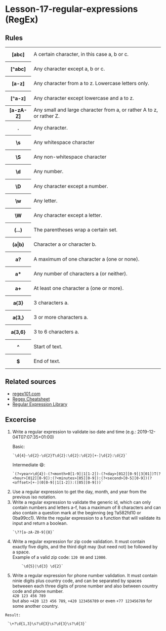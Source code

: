 # Lesson-17-regular-expressions (RegEx)

## Rules
<div align="center">
    <table >
<tr class=""><th class="" style="height: 47.2px;"><span class=""><div >[abc]</div></span></th><td class="" style="height: 47.2px;"><span class=""><div >A certain character, in this case a, b or c.</div></span></td></tr><tr class=""><th class=" " style="height: 47.2px;"><span class=""><div >[^abc]</div></span></th><td class=" " style="height: 47.2px;"><span class=""><div >Any character except a, b or c.</div></span></td></tr><tr class=""><th class=" " style="height: 47.2px;"><span class=""><div >[a-z]</div></span></th><td class=" " style="height: 47.2px;"><span class=""><div >Any character from a to z. Lowercase letters only.</div></span></td></tr><tr class=""><th class=" " style="height: 47.2px;"><span class=""><div >[^a-z]</div></span></th><td class=" " style="height: 47.2px;"><span class=""><div >Any character except lowercase and a to z.</div></span></td></tr><tr class=""><th class=" " style="height: 47.2px;"><span class=""><div >[a-zA-Z]</div></span></th><td class=" " style="height: 47.2px;"><span class=""><div >Any small and large character from a, or rather A to z, or rather Z.</div></span></td></tr><tr class=""><th class=" " style="height: 47.2px;"><span class=""><div >.</div></span></th><td class=" " style="height: 47.2px;"><span class="">Any character.</span></td></tr><tr class=""><th class=" " style="height: 47.2px;"><span class=""><div >\s</div></span></th><td class=" " style="height: 47.2px;"><span class="">Any <span class="" style="color: rgba(0, 0, 0, 0.87);">whitespace character</span></span></td></tr><tr class=""><th class=" " style="height: 47.2px;"><span class=""><div >\S</div></span></th><td class=" " style="height: 47.2px;"><span class="">Any non-<span class="" style="color: rgba(0, 0, 0, 0.87);">whitespace character</span></span></td></tr><tr class=""><th class=" " style="height: 47.2px;"><span class=""><div >\d</div></span></th><td class=" " style="height: 47.2px;"><span class=""><div >Any number.</div></span></td></tr><tr class=""><th class=" " style="height: 47.2px;"><span class=""><div >\D</div></span></th><td class=" " style="height: 47.2px;"><span class=""><div >Any character except a number.</div></span></td></tr><tr class=""><th class=" " style="height: 47.2px;"><span class=""><div >\w</div></span></th><td class=" " style="height: 47.2px;"><span class=""><div >Any letter.</div></span></td></tr><tr class=""><th class=" " style="height: 47.2px;"><span class=""><div >\W</div></span></th><td class=" " style="height: 47.2px;"><span class=""><div >Any character except a letter.</div></span></td></tr><tr class=""><th class=" " style="height: 47.2px;"><span class=""><div >(...)</div></span></th><td class=" " style="height: 47.2px;"><span class=""><div >The parentheses wrap a certain set.</div></span></td></tr><tr class=""><th class=" " style="height: 47.2px;"><span class=""><div >(a|b)</div></span></th><td class=" " style="height: 47.2px;"><span class=""><div >Character a or character b.</div></span></td></tr><tr class=""><th class=" " style="height: 47.2px;"><span class=""><div >a?</div></span></th><td class=" " style="height: 47.2px;"><span class=""><div >A maximum of one character a (one or none).</div></span></td></tr><tr class=""><th class=" " style="height: 47.2px;"><span class=""><div >a*</div></span></th><td class=" " style="height: 47.2px;"><span class=""><div >Any number of characters a (or neither).</div></span></td></tr><tr class=""><th class=" " style="height: 47.2px;"><span class=""><div >a+</div></span></th><td class=" " style="height: 47.2px;"><span class="">At least one character a (one or more).</span></td></tr><tr class=""><th class=" " style="height: 47.2px;"><span class=""><div >a{3}</div></span></th><td class=" " style="height: 47.2px;"><span class=""><div >3 characters a.</div></span></td></tr><tr class=""><th class=" " style="height: 47.2px;"><span class=""><div >a{3,}</div></span></th><td class=" " style="height: 47.2px;"><span class=""><div >3 or more characters a.</div></span></td></tr><tr class=""><th class=" " style="height: 47.2px;"><span class=""><div >a{3,6}</div></span></th><td class=" " style="height: 47.2px;"><span class=""><div >3 to 6 characters a.</div></span></td></tr><tr class=""><th class=" " style="height: 47.2px;"><span class=""><div >^</div></span></th><td class=" " style="height: 47.2px;"><span class=""><div >Start of text.</div></span></td></tr><tr class=""><th class=" " style="height: 47.2px;"><span class=""><div >$</div></span></th><td class=" " style="height: 47.2px;"><span class=""><div >End of text.</div></span></td></tr>
    </table>
    </div>
    
## Related sources

- [regex101.com](https://regex101.com/)
- [Regex Cheatsheet](https://cheatography.com/davechild/cheat-sheets/regular-expressions/pdf)
- [Regular Expression Library](https://regexlib.com/Search.aspx?k=ZIP+codes&c=-1&m=-1&ps=20)


## Excercise
<div class="uu5-common-div uucontentkit-bricks-content"><div class="uu5-common-div uu5-richtext-block uu-richtext-eiserq" id="4d4cb15a288054317b86c005af62c000-inner"><ol class="uu5-bricks-ol"><li class=" uu5-bricks-li"><span class="uu-bricks-j5rkb3">Write a regular expression to validate iso date and time (e.g.: 2019-12-04T07:07:35+01:00)</span></li>

Basic:

    `\d{4}-\d{2}-\d{2}T\d{2}:\d{2}:\d{2}[+-]\d{2}:\d{2}`

Intermediate 😄: 

    `(?<year>\d{4})-(?<month>0[1-9]|1[1-2])-(?<day>[012][0-9]|3[01])T(?<hour>[012][0-9]):(?<minutes>[05][0-9]):(?<second>[0-5][0-9])(?<offset>[+-](0[0-9]|1[1-2]):([05][0-9]))`
                                                                                                                                                                                                                                                                                                                                                               
<li class=" uu5-bricks-li"><span class="uu-bricks-j5rkb3">Use a regular expression to get the day, month, and year from the previous iso notation.</span></li>


<li class=" uu5-bricks-li"><span class="uu-bricks-j5rkb3">Write a regular expression to validate the generic id, which can only contain numbers and letters a-f, has a maximum of 8 characters and can also contain a question mark at the beginning (eg ?a582fd10 or 0ba99cc1). Write the regular expression to a function that will validate its input and return a boolean.</span></li>

    `\??[a-zA-Z0-9]{8}`


<li class=" uu5-bricks-li"><span class="uu-bricks-j5rkb3">Write a regular expression for zip code validation. It must contain exactly five digits, and the third digit may (but need not) be followed by a space.<br>Example of a valid zip code: <code id="dbb384a98d1994435aba6cf77bd382d2-code" class="uu5-bricks-_code uu5-bricks-code">120 00</code> and <code id="6b1939252bb2c44fd9fdbefd7a8e3393-code" class="uu5-bricks-_code uu5-bricks-code">12000</code>.</span></li>

        `\d{5}|\d{3} \d{2}`

<li class=" uu5-bricks-li"><span class="uu-bricks-j5rkb3">Write a regular expression for phone number validation. It must contain ninie digits plus country code, and can be separated by spaces betweeen each three digits of prone number and also between country code and phone number.</li> <code id="dbb384a98d1994435aba6cf77bd382d2-code" class="uu5-bricks-_code uu5-bricks-code">420 123 456 789
</code> but also <code id="6b1939252bb2c44fd9fdbefd7a8e3393-code" class="uu5-bricks-_code uu5-bricks-code">+420 123 456 789</code>, <code id="6b1939252bb2c44fd9fdbefd7a8e3393-code" class="uu5-bricks-_code uu5-bricks-code">+420 123456789</code> or even  <code id="6b1939252bb2c44fd9fdbefd7a8e3393-code" class="uu5-bricks-_code uu5-bricks-code">+77 123456789</code> for some another country.

</ol></div></div> 

    Result:
        
     `\+?\d{1,3}\s?\d{3}\s?\d{3}\s?\d{3}`




